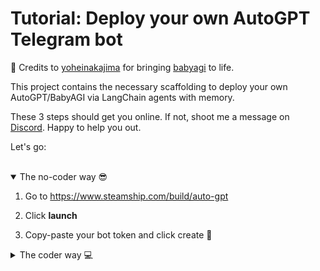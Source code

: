 # Tutorial: Deploy your own AutoGPT Telegram bot

💛 Credits to [yoheinakajima](https://twitter.com/yoheinakajima) for bringing [babyagi](https://github.com/yoheinakajima/babyagi) to life.

This project contains the necessary scaffolding to deploy your own AutoGPT/BabyAGI via LangChain agents with memory.

These 3 steps should get you online. If not, shoot me a message on [Discord](https://steamship.com/discord). Happy to help you out. 


Let's go: 

<br>

<details open><summary>The no-coder way 😎</summary>

  1. Go to https://www.steamship.com/build/auto-gpt 

  2. Click **launch** 

  3. Copy-paste your bot token and click create 🚀
</details>


<details><summary>The coder way 💻</summary>

1. **Step 1:** Edit the AutoGPT agent in `src/babyagi.py`. You can also use the vanilla babyagi in the file. 


3. **Step 2:** Pip install the latest `steamship_langchain`: `pip install --upgrade steamship_langchain`


4. **Step 3:** Run `python deploy.py`. The script will ask you to copy-paste your bot token. Learn how to get a Telegram bot token [here](docs/register-telegram-bot.md).
</details>

